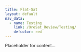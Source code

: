 ```yaml
---
title: Flat-Sat
layout: default
nav_data:
  - name: Testing
    link: /OreSat_Review/Testing/
    defcolor: red
---
```



Placeholder for content...
